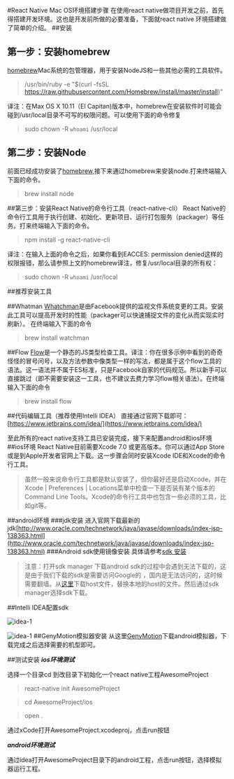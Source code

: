 #React Native Mac OS环境搭建步骤
在使用react native做项目开发之前，首先得搭建开发环境。这也是开发前所做的必要准备，下面就react native 环境搭建做了简单的介绍。
##安装
## 第一步：安装homebrew
[homebrew](http://brew.sh/)Mac系统的包管理器，用于安装NodeJS和一些其他必需的工具软件。
>/usr/bin/ruby -e "$(curl -fsSL https://raw.githubusercontent.com/Homebrew/install/master/install)"

译注：在Max OS X 10.11（El Capitan)版本中，homebrew在安装软件时可能会碰到/usr/local目录不可写的权限问题。可以使用下面的命令修复

>sudo chown -R `whoami` /usr/local

## 第二步：安装Node
前面已经成功安装了[homebrew](http://brew.sh/),接下来通过homebrew来安装node.打来终端输入下面的命令。
>brew install node

##第三步：安装React Native的命令行工具（react-native-cli）
React Native的命令行工具用于执行创建、初始化、更新项目、运行打包服务（packager）等任务。打来终端输入下面的命令。
>npm install -g react-native-cli

译注：在输入上面的命令之后，如果你看到EACCES: permission denied这样的权限报错，那么请参照上文的homebrew译注，修复/usr/local目录的所有权：
>sudo chown -R `whoami` /usr/local

##推荐安装工具

##Whatman
[Whatchman](https://facebook.github.io/watchman/docs/install.html)是由Facebook提供的监视文件系统变更的工具。安装此工具可以提高开发时的性能（packager可以快速捕捉文件的变化从而实现实时刷新）。
在终端输入下面的命令
>brew install watchman

##Flow
[Flow](https://www.flowtype.org/)是一个静态的JS类型检查工具。译注：你在很多示例中看到的奇奇怪怪的冒号问号，以及方法参数中像类型一样的写法，都是属于这个flow工具的语法。这一语法并不属于ES标准，只是Facebook自家的代码规范。所以新手可以直接跳过（即不需要安装这一工具，也不建议去费力学习flow相关语法）。在终端输入下面的命令
>brew install flow

##代码编辑工具（推荐使用Intelli IDEA）
直接通过官网下载即可：[https://www.jetbrains.com/idea/](https://www.jetbrains.com/idea/)

至此所有的react native支持工具已安装完成，接下来配置android和ios环境
##ios环境
React Native目前需要Xcode 7.0 或更高版本。你可以通过App Store或是到Apple开发者官网上下载。这一步骤会同时安装Xcode IDE和Xcode的命令行工具。
>虽然一般来说命令行工具都是默认安装了，但你最好还是启动Xcode，并在Xcode | Preferences | Locations菜单中检查一下是否装有某个版本的Command Line Tools。Xcode的命令行工具中也包含一些必须的工具，比如git等。

##android环境
###jdk安装
进入官网下载最新的jdk[http://www.oracle.com/technetwork/java/javase/downloads/index-jsp-138363.html](http://www.oracle.com/technetwork/java/javase/downloads/index-jsp-138363.html)
###Android sdk使用镜像安装
具体请参考[sdk 安装](http://note.youdao.com/share/?id=0a481b0e70df80ba2b2888cb4280bf96&type=note#/)
>注意：打开sdk manager  下载android sdk的过程中会遇到无法下载的，这是由于我们下载的sdk是需要访问Google的 ，国内是无法访问的，这时候需要翻墙。从[这里](https://github.com/Cocoon-break/programmer-skills/tree/master/react-native%E6%95%99%E7%A8%8B/%E7%BF%BB%E5%A2%99host)下载host文件，替换本地的host的文件。然后通过sdk manager选择sdk下载。

##Intelli IDEA配置sdk

![idea-1](https://github.com/Cocoon-break/programmer-skills/blob/master/react-native/screenShot/idea-1.png)

![idea-1](https://github.com/Cocoon-break/programmer-skills/blob/master/react-native/screenShot/idea-2.png)
##GenyMotion模拟器安装
从这里[GenyMotion](http://genymotion.en.softonic.com/)下载android模拟器，下载完成之后选择需要的机型即可。

##测试安装
***ios环境测试***

选择一个目录cd 到改目录下初始化一个react native工程AwesomeProject
>react-native init AwesomeProject

>cd AwesomeProject/ios

>open .

通过xCode打开AwesomeProject.xcodeproj，点击run按钮

***android环境测试***

通过idea打开AwesomeProject目录下的android工程，点击run按钮，选择模拟器运行工程。




